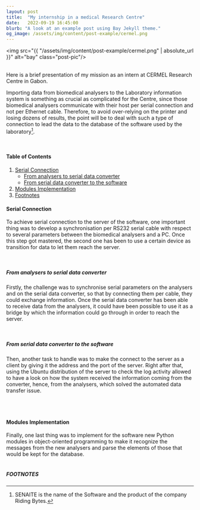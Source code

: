 ```yaml
---
layout: post
title:  "My internship in a medical Research Centre"
date:   2022-09-19 16:45:00
blurb: "A look at an example post using Bay Jekyll theme."
og_image: /assets/img/content/post-example/cermel.png
---
```


<img src="{{ "/assets/img/content/post-example/cermel.png" | absolute_url }}" alt="bay" class="post-pic"/>
<br />
<br />

Here is a brief presentation of my mission as an intern at CERMEL Research Centre in Gabon.

Importing data from biomedical analysers to the Laboratory information system is something as crucial as complicated for the Centre, since those biomedical analysers communicate with their host per serial connection and not per Ethernet cable. Therefore, to avoid over-relying on the printer and losing dozens of results, the point will be to deal with such a type of connection to lead the data to the database of the software used by the laboratory[^1].

<br />


#### Table of Contents
1. [Serial Connection](#part-1)
    * [From analysers to serial data converter](#part-2-sub-part-1)
    * [From serial data converter to the software](#part-2-sub-part-2)
2. [Modules Implementation](#part-2)
3. [Footnotes](#footnotes)

#### Serial Connection
To achieve serial connection to the server of the software, one important thing was to develop a synchronisation per RS232 serial cable with respect to several parameters between the biomedical analysers and a PC. Once this step got mastered, the second one has been to use a certain device as transition for data to let them reach the server.

<br />

##### From analysers to serial data converter
Firstly, the challenge was to synchronise serial parameters on the analysers and on the serial data converter, so that by connecting them per cable, they could exchange information. Once the serial data converter has been able to receive data from the analysers, it could have been possible to use it as a bridge by which the information could go through in order to reach the server.

<br />

##### From serial data converter to the software
Then, another task to handle was to make the connect to the server as a client by giving it the address and the port of the server. Right after that, using the Ubuntu distribution of the server to check the log activity allowed to have a look on how the system received the information coming from the converter, hence, from the analysers, which solved the automated data transfer issue.

<br />
<br />

#### Modules Implementation
Finally, one last thing was to implement for the software new Python modules in object-oriented programming to make it recognize the messages from the new analysers and parse the elements of those that would be kept for the database.  
<br />


##### FOOTNOTES

[^1]: SENAITE is the name of the Software and the product of the company Riding Bytes.
